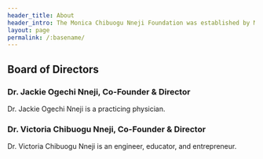 ```yaml
---
header_title: About
header_intro: The Monica Chibuogu Nneji Foundation was established by Monica’s children to honor their mother. Monica dedicated her life to caring for others, in her long career as a registered nurse, as a champion for academic excellence, and an advocate for people with special needs. We hope you will join us in continuing the great work Monica began in the community.
layout: page
permalink: /:basename/
---
```


## Board of Directors

### Dr. Jackie Ogechi Nneji, Co-Founder & Director
Dr. Jackie Ogechi Nneji is a practicing physician.

### Dr. Victoria Chibuogu Nneji, Co-Founder & Director
Dr. Victoria Chibuogu Nneji is an engineer, educator, and entrepreneur.
